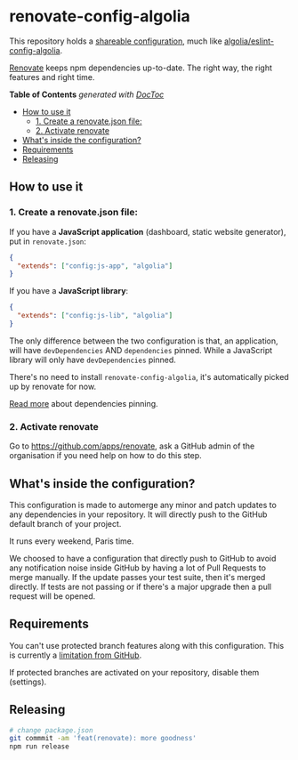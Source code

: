 # renovate-config-algolia

This repository holds a [shareable configuration](https://renovateapp.com/docs/configuration-reference/config-presets), much like [algolia/eslint-config-algolia](https://github.com/algolia/eslint-config-algolia/).

[Renovate](https://renovateapp.com/) keeps npm dependencies up-to-date. The right
way, the right features and right time.

<!-- START doctoc generated TOC please keep comment here to allow auto update -->
<!-- DON'T EDIT THIS SECTION, INSTEAD RE-RUN doctoc TO UPDATE -->
**Table of Contents**  *generated with [DocToc](https://github.com/thlorenz/doctoc)*

- [How to use it](#how-to-use-it)
  - [1. Create a renovate.json file:](#1-create-a-renovatejson-file)
  - [2. Activate renovate](#2-activate-renovate)
- [What's inside the configuration?](#whats-inside-the-configuration)
- [Requirements](#requirements)
- [Releasing](#releasing)

<!-- END doctoc generated TOC please keep comment here to allow auto update -->

## How to use it

### 1. Create a renovate.json file:

If you have a **JavaScript application** (dashboard, static website generator), put in `renovate.json`:

```json
{
  "extends": ["config:js-app", "algolia"]
}
```

If you have a **JavaScript library**:

```json
{
  "extends": ["config:js-lib", "algolia"]
}
```

The only difference between the two configuration is that, an application, will have `devDependencies` AND `dependencies` pinned. While a JavaScript library will only have `devDependencies` pinned.

There's no need to install `renovate-config-algolia`, it's automatically picked up by renovate for now.

[Read more](https://renovateapp.com/docs/deep-dives/dependency-pinning) about dependencies pinning.

### 2. Activate renovate

Go to https://github.com/apps/renovate, ask a GitHub admin of the organisation if you need help on how to do this step.

## What's inside the configuration?

This configuration is made to automerge any minor and patch updates to any dependencies in your repository. It will directly push to the GitHub default branch of your project.

It runs every weekend, Paris time.

We choosed to have a configuration that directly push to GitHub to avoid any notification noise inside GitHub by having a lot of Pull Requests to merge manually. If the update passes your test suite, then it's merged directly. If tests are not passing or if there's a major upgrade then a pull request will be opened.

## Requirements

You can't use protected branch features along with this configuration. This is currently a [limitation from GitHub](https://platform.github.community/t/repositories-which-have-protected-branches-with-push-restrictions-have-no-ability-to-grant-push-rights-to-integrations/1376/36).

If protected branches are activated on your repository, disable them (settings).

## Releasing

```sh
# change package.json
git commmit -am 'feat(renovate): more goodness'
npm run release
```
